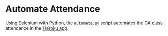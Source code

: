 # Automate Attendance

Using Selenium with Python, the [`automate.py`](https://github.com/caldric/automate_attendance/blob/master/automate.py) script automates the GA class attendance in the [Heroku app](https://ga-garnet-production.herokuapp.com/sign_in).